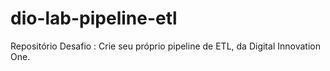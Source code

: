 # dio-lab-pipeline-etl
Repositório Desafio : Crie seu próprio pipeline de ETL, da Digital Innovation One.
